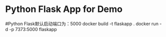 # Python Flask App for Demo


#Python Flask默认启动端口为：5000
docker build -t flaskapp .
docker run -d -p 7373:5000 flaskapp
